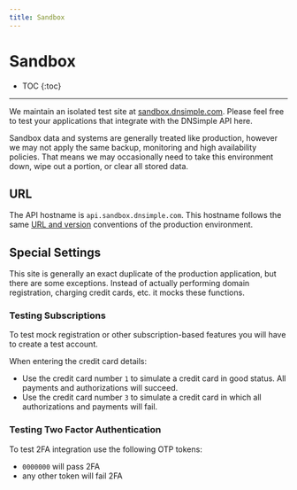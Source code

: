 ```yaml
---
title: Sandbox
---
```


# Sandbox

* TOC
{:toc}

---

We maintain an isolated test site at [sandbox.dnsimple.com](https://sandbox.dnsimple.com/). Please feel free to test your applications that integrate with the DNSimple API here.

<note>
Sandbox data and systems are generally treated like production, however we may not apply the same backup, monitoring and high availability policies. That means we may occasionally need to take this environment down, wipe out a portion, or clear all stored data.
</note>

## URL

The API hostname is `api.sandbox.dnsimple.com`. This hostname follows the same [URL and version](/overview/#url) conventions of the production environment.

## Special Settings

This site is generally an exact duplicate of the production application, but there are some exceptions. Instead of actually performing domain registration, charging credit cards, etc. it mocks these functions.

### Testing Subscriptions

To test mock registration or other subscription-based features you will have to create a test account.

When entering the credit card details:

- Use the credit card number `1` to simulate a credit card in good status. All payments and authorizations will succeed.
- Use the credit card number `3` to simulate a credit card in which all authorizations and payments will fail.

### Testing Two Factor Authentication

To test 2FA integration use the following OTP tokens:

- `0000000` will pass 2FA
- any other token will fail 2FA
